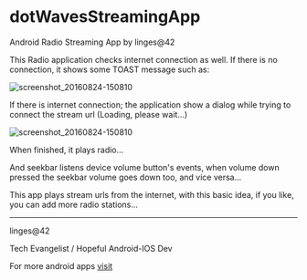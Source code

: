 # dotWavesStreamingApp
Android Radio Streaming App by linges@42

This Radio application checks internet connection as well. If there is no connection, it shows some TOAST message such as:

![screenshot_20160824-150810](https://cloud.githubusercontent.com/assets/11629459/19215120/cd46bc58-8d9d-11e6-9651-4b7dbd220f42.png)

If there is internet connection; the application show a dialog while trying to connect the stream url
(Loading, please wait...)

![screenshot_20160824-150810](https://cloud.githubusercontent.com/assets/11629459/19215119/cd450548-8d9d-11e6-8964-890f32bed0fd.png)

When finished, it plays radio...

And seekbar listens device volume button's events, when volume down pressed the seekbar volume goes down too, and vice versa...

This app plays stream urls from the internet, with this basic idea, if you like, you can add more radio stations...


______________________________________________________________________________
linges@42

Tech Evangelist / Hopeful Android-IOS Dev

For more android apps [visit](https://play.google.com/store/search?q=42.my)
